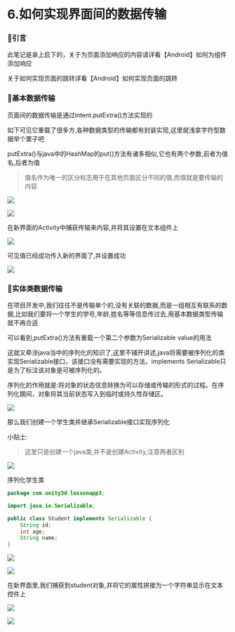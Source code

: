 # 6.如何实现界面间的数据传输

### 🍁引言

此笔记是承上启下的，关于为页面添加响应的内容请详看【Android】如何为组件添加响应

关于如何实现页面的跳转详看【Android】如何实现页面的跳转

### 🌳基本数据传输

页面间的数据传输是通过intent.putExtra()方法实现的

如下可见它重载了很多方,各种数据类型的传输都有封装实现,这里就浅拿字符型数据举个栗子吧

putExtra()与java中的HashMap的put()方法有诸多相似,它也有两个参数,前者为值名,后者为值

> 值名作为唯一的区分标志用于在其他页面区分不同的值,而值就是要传输的内容


![](https://starrylixu.oss-cn-beijing.aliyuncs.com/picgo/202407201141254.png)

![](https://starrylixu.oss-cn-beijing.aliyuncs.com/picgo/202407201141811.png)

在新界面的Activity中捕获传输来内容,并将其设置在文本组件上

![](https://starrylixu.oss-cn-beijing.aliyuncs.com/picgo/202407201141871.png)

可见值已经成功传入新的界面了,并设置成功

![](https://starrylixu.oss-cn-beijing.aliyuncs.com/picgo/202407201141628.png)

### 🌺实体类数据传输

在项目开发中,我们往往不是传输单个的,没有关联的数据,而是一组相互有联系的数据,比如我们要将一个学生的学号,年龄,姓名等等信息传过去,用基本数据类型传输就不再合适

可以看到,putExtra()方法有重载一个第二个参数为Serializable value的用法

这就又牵涉java当中的序列化的知识了,这里不铺开讲述,java将需要被序列化的类实现Serializable接口，该接口没有需要实现的方法，implements Serializable只是为了标注该对象是可被序列化的。

序列化的作用就是:将对象的状态信息转换为可以存储或传输的形式的过程。在序列化期间，对象将其当前状态写入到临时或持久性存储区。

![](https://starrylixu.oss-cn-beijing.aliyuncs.com/picgo/202407201142973.png)

那么我们创建一个学生类并继承Serializable接口实现序列化

小贴士:

> 这里只是创建一个java类,并不是创建Activity,注意两者区别


![](https://starrylixu.oss-cn-beijing.aliyuncs.com/picgo/202407201142238.png)

序列化学生类

```java
package com.unity3d.lessonapp3;

import java.io.Serializable;

public class Student implements Serializable {
    String id;
    int age;
    String name;
}
```

![](https://starrylixu.oss-cn-beijing.aliyuncs.com/picgo/202407201143611.png)

![](https://starrylixu.oss-cn-beijing.aliyuncs.com/picgo/202407201143722.png)

在新界面里,我们捕获到student对象,并将它的属性拼接为一个字符串显示在文本控件上

![](https://starrylixu.oss-cn-beijing.aliyuncs.com/picgo/202407201143288.png)

![](https://starrylixu.oss-cn-beijing.aliyuncs.com/picgo/202407201143240.png)
